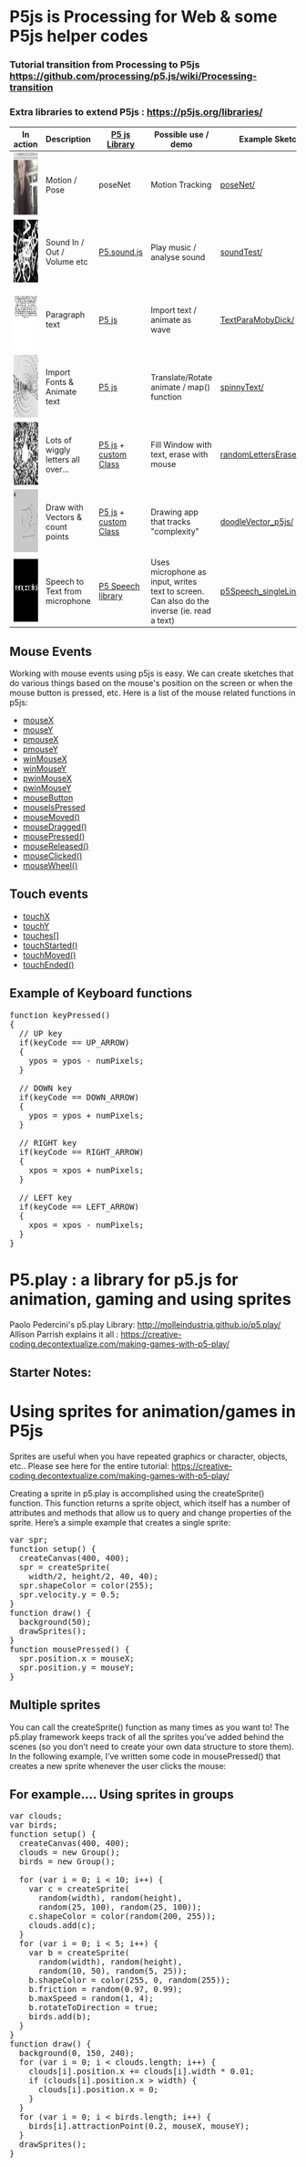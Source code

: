 # P5js is Processing for Web & some P5js helper codes
### Tutorial transition from Processing to P5js https://github.com/processing/p5.js/wiki/Processing-transition
### Extra libraries to extend P5js : https://p5js.org/libraries/
| In action | Description | [P5 js Library](https://p5js.org/libraries/) | Possible use / demo | Example Sketch/folder |
| ----------------- | ------------- | ------------- | ------------- | ------------- |
| <a href= "https://karenanndonnachie.github.io/Slave-To-The-Algorithm/P5js/poseNet_test" target="_blank"><img src="poseNet_workingSketch.JPG" width="120" height="110" /><a/> | Motion / Pose | poseNet  | Motion Tracking | <a href="poseNet_test/" target="_blank">poseNet/</a> |
| <img src="soundTest_workingSketch.JPG" width="120" height="110" /> | Sound In / Out / Volume etc | [P5.sound.js](https://p5js.org/reference/#/libraries/p5.sound) | Play music / analyse sound | <a href="P5js_soundTest/" target="_blank">soundTest/</a> |
| <a href= "https://karenanndonnachie.github.io/Slave-To-The-Algorithm/P5js/TextParaMobyDick" target="_blank"><img src="textParaMobyDick_workingSketch.JPG" width="120" height="110" /></a> | Paragraph text | [P5 js](https://p5js.org/reference/) | Import text / animate as wave | <a href="TextParaMobyDick/" target="_blank">TextParaMobyDick/</a> |
| <img src="spinnyText_workingSketch.JPG" width="120" height="110" /> | Import Fonts & Animate text | [P5 js](https://p5js.org/reference/)  | Translate/Rotate animate / map() function | <a href="spinnyText/" target="_blank">spinnyText/</a> |
| <a href= "https://karenanndonnachie.github.io/Slave-To-The-Algorithm/P5js/randomLettersErase/" target="_blank"><img src="randomLettersErase_workingSketch.JPG" width="120" height="110" /></a> | Lots of wiggly letters all over... | [P5 js](https://p5js.org/reference/) + [custom Class](https://p5js.org/reference/#/p5/class) | Fill Window with text, erase with mouse | <a href="randomLettersErase/" target="_blank">randomLettersErase/</a> |
| <a href="https://karenanndonnachie.github.io/Slave-To-The-Algorithm/P5js/doodleVector_p5js/" target="_blank"><img src="doodleVector_count_workingSketch.JPG" width="120" height="110" /></a> | Draw with Vectors & count points | [P5 js](https://p5js.org/reference/) + [custom Class](https://p5js.org/reference/#/p5/class) | Drawing app that tracks "complexity" | <a href="doodleVector_p5js/" target="_blank">doodleVector_p5js/</a> |
| <a href="https://karenanndonnachie.github.io/Slave-To-The-Algorithm/P5js/p5Speech_singleLineContinuous/" target="_blank"><img src="p5Speech_workingSketch.JPG" width="120" height="110" /></a> | Speech to Text from microphone | [P5 Speech library](https://idmnyu.github.io/p5.js-speech/) | Uses microphone as input, writes text to screen. Can also do the inverse (ie. read a text) | <a href="p5Speech_singleLineContinuous/" target="_blank">p5Speech_singleLineContinuous/</a> |
## Mouse Events
Working with mouse events using p5js is easy. We can create sketches that do various things based on the mouse's position on the screen or when the mouse button is pressed, 
etc. Here is a list of the mouse related functions in p5js:
<ul> 
	<li><a href="http://p5js.org/reference/#/p5/mouseX">mouseX</a></li>
	<li><a href="http://p5js.org/reference/#/p5/mouseY">mouseY</a></li>
	<li><a href="http://p5js.org/reference/#/p5/pmouseX">pmouseX</a></li>
	<li><a href="http://p5js.org/reference/#/p5/pmouseY">pmouseY</a></li>
	<li><a href="http://p5js.org/reference/#/p5/winMouseX">winMouseX</a></li>
	<li><a href="http://p5js.org/reference/#/p5/winMouseY">winMouseY</a></li>
	<li><a href="http://p5js.org/reference/#/p5/pwinMouseX">pwinMouseX</a></li>
	<li><a href="http://p5js.org/reference/#/p5/pwinMouseY">pwinMouseY</a></li>
	<li><a href="http://p5js.org/reference/#/p5/mouseButton">mouseButton</a></li>
	<li><a href="http://p5js.org/reference/#/p5/mouseIsPressed">mouseIsPressed</a></li>
	<li><a href="http://p5js.org/reference/#/p5/mouseMoved">mouseMoved()</a></li>
	<li><a href="http://p5js.org/reference/#/p5/mouseDragged">mouseDragged()</a></li>
	<li><a href="http://p5js.org/reference/#/p5/mousePressed">mousePressed()</a></li>
	<li><a href="http://p5js.org/reference/#/p5/mouseReleased">mouseReleased()</a></li>
	<li><a href="http://p5js.org/reference/#/p5/mouseClicked">mouseClicked()</a></li>
	<li><a href="http://p5js.org/reference/#/p5/mouseWheel">mouseWheel()</a></li>
</ul>

## Touch events
<ul>
	<li><a href="http://p5js.org/reference/#/p5/touchX">touchX</a></li>
	<li><a href="http://p5js.org/reference/#/p5/touchY">touchY</a></li>
    <li><a href="http://p5js.org/reference/#/p5/touches[]">touches[]</a></li>
    <li><a href="http://p5js.org/reference/#/p5/touchStarted">touchStarted()</a></li>
    <li><a href="http://p5js.org/reference/#/p5/touchMoved">touchMoved()</a></li>
    <li><a href="http://p5js.org/reference/#/p5/touchEnded">touchEnded()</a></li>
</ul>

## Example of Keyboard functions
<pre>function keyPressed()
{
  // UP key
  if(keyCode == UP_ARROW)
  {
    ypos = ypos - numPixels; 
  }
 
  // DOWN key
  if(keyCode == DOWN_ARROW)
  { 
    ypos = ypos + numPixels; 
  }
 
  // RIGHT key
  if(keyCode == RIGHT_ARROW)
  {
    xpos = xpos + numPixels; 
  }
 
  // LEFT key
  if(keyCode == LEFT_ARROW)
  {
    xpos = xpos - numPixels; 
  }
}
</pre>

# P5.play :  a library for p5.js for animation, gaming and using sprites
Paolo Pedercini's p5.play Library: http://molleindustria.github.io/p5.play/ <br/>
Allison Parrish explains it all : https://creative-coding.decontextualize.com/making-games-with-p5-play/

## Starter Notes:
# Using sprites for animation/games in P5js
Sprites are useful when you have repeated graphics or character, objects, etc..
Please see here for the entire tutorial: https://creative-coding.decontextualize.com/making-games-with-p5-play/

Creating a sprite in p5.play is accomplished using the createSprite() function. This function returns a sprite object, which itself has a number of attributes and methods that allow us to query and change properties of the sprite.
Here’s a simple example that creates a single sprite:
<pre>var spr;
function setup() {
  createCanvas(400, 400);
  spr = createSprite(
    width/2, height/2, 40, 40);
  spr.shapeColor = color(255);
  spr.velocity.y = 0.5;
}
function draw() {
  background(50);
  drawSprites();
}
function mousePressed() {
  spr.position.x = mouseX;
  spr.position.y = mouseY;
}</pre>

## Multiple sprites
You can call the createSprite() function as many times as you want to! The p5.play framework keeps track of all the sprites you’ve added behind the scenes (so you don’t need to create your own data structure to store them). In the following example, I’ve written some code in mousePressed() that creates a new sprite whenever the user clicks the mouse:

## For example.... Using sprites in groups
<pre>var clouds;
var birds;
function setup() {
  createCanvas(400, 400);
  clouds = new Group();
  birds = new Group();

  for (var i = 0; i < 10; i++) {
    var c = createSprite(
      random(width), random(height),
      random(25, 100), random(25, 100));
    c.shapeColor = color(random(200, 255));
    clouds.add(c);
  }
  for (var i = 0; i < 5; i++) {
    var b = createSprite(
      random(width), random(height),
      random(10, 50), random(5, 25));
    b.shapeColor = color(255, 0, random(255));
    b.friction = random(0.97, 0.99);
    b.maxSpeed = random(1, 4);
    b.rotateToDirection = true;
    birds.add(b);
  }
}
function draw() {
  background(0, 150, 240);
  for (var i = 0; i < clouds.length; i++) {
    clouds[i].position.x += clouds[i].width * 0.01;
    if (clouds[i].position.x > width) {
      clouds[i].position.x = 0;
    }
  }
  for (var i = 0; i < birds.length; i++) {
    birds[i].attractionPoint(0.2, mouseX, mouseY);
  }
  drawSprites();
}</pre>

